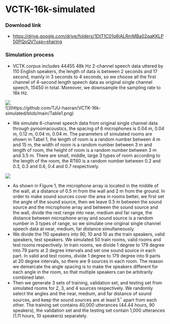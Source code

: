 # VCTK-16k-simulated

### Download link

- https://drive.google.com/drive/folders/1DtT1C01q6jALRmMBa02qaKKLP50PQoQV?usp=sharing

### Simulation process

- VCTK corpus includes 44455 48k Hz 2-channel speech data uttered by 110 English speakers, the length of data is between 2 seconds and 17 second, mainly in 3 seconds to 4 seconds, so we choose all the first channel of 4-second length speech data as original single channel speech, 15450 in total. Moreover, we downsample the sampling rate to 16k Hz.


<div style="align: center">
<img src="https://github.com/TJU-haoran/VCTK-16k-simulated/blob/main/Table1.png"/>
</div>
![](https://github.com/TJU-haoran/VCTK-16k-simulated/blob/main/Table1.png)

- We simulate 6-channel speech data from original single channel data through pyroomacoustics, the spacing of 6 microphones is 0.04 m, 0.04 m, 0.12 m, 0.04 m, 0.04 m. The parameters of simulated rooms are shown in Tabel 1, the length of room is a random number between 4 m and 15 m, the width of room is a random number between 3 m and length of room, the height of room is a random number between 3 m and 3.5 m. There are small, middle, large 3 types of room according to the length of the room, the RT60 is a random number between 0.2 and 0.3, 0.3 and 0.6, 0.4 and 0.7 respectively.

![](https://github.com/TJU-haoran/VCTK-16k-simulated/blob/main/Figure1.png)

- As shown in Figure 1, the microphone array is located in the middle of the wall, at a distance of 0.5 m from the wall and 2 m from the ground. In order to make sound sources cover the area in rooms better, we first set the angle of the sound source, then we leave 0.5 m between the sound source and the microphone array and between the sound source and the wall, divide the rest range into near, medium and far range, the distance between microphone array and sound source is a random number in 3 types of range, so we simulate one original single channel speech data at near, medium, far distance simultaneously.
- We divide the 110 speakers into 90, 10 and 10 as the train speakers, valid speakers, test speakers. We simulated 50 train rooms, valid rooms and test rooms respectively. In train rooms, we divide 1 degree to 179 degree into 79 parts at 2 degree intervals and set one sound source in each part. In valid and test rooms, divide 1 degree to 179 degree into 9 parts at 20 degree intervals, so there are 9 sources in each room. The reason we demarcate the angle spacing is to make the speakers different for each angle in the room, so that multiple speakers can be arbitrarily combined later.
- Then we generate 3 sets of training, validation set, and testing set from simulated rooms for 2, 3, and 4 sources respectively. We randomly select the angles and the near, medium, and far distance of sound sources, and keep the sound sources are at least 5$^{\circ}$ apart from each other. The training set contains 40,000 utterances (44.44 hours, 90 speakers), the validation set and the testing set contain 1,000 utterances (1.11 hours, 10 speakers) separately.
